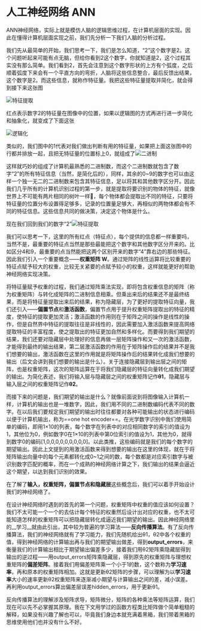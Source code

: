 # 人工神经网络 ANN

  ANN神经网络，实际上就是模仿人脑的逻辑思维过程，在计算机层面的实现。因此在懂得计算机层面实现之前，我们先分析一下我们人脑的分析过程。

我们先从最简单的开始，我们思考一下，我们是怎么知道，“2”这个数字是2。这个问题听起来可能有点无脑，但给你看到2这个数字，你就知道是2，这个过程其实没有那么简单。我们看到2，首先会注意到这个数字形状的上方有个弧度，之后顺着弧度下来会有一个平直方向的弯折，人脑将这些信息整合，最后反馈出结果，这个数字是2。而这些信息，就称作特征量。我把这些特征量提取并简化，就会得到接下来这张图

![特征提取](C:\Users\Administrator\Pictures\typoraimg\xs.png)

红点表示数字2的特征量在图像中的位置，如果以逻辑图的方式再进行进一步简化和抽象化，就变成了下面这张

![逻辑化](C:\Users\Administrator\Pictures\typoraimg\lj.png)

类似的，我们图中的1代表对我们做出判断有用的特征量，如果把上面这张图中的行都并排放一起，且把无特征量的位置标上0，就组成了![二进制](C:\Users\Administrator\Pictures\typoraimg\b.png)

这样就巧妙的组成了计算机最熟悉的二进制数，而这个二进制数就包含了数字“2”的所有特征信息（当然，是简化后的），同样，其余的0~9的数字也可以由这样一个独一无二的二进制数来包含其特征信息，足以将其和其他数字区分开。因此我们几乎所有的计算机识别过程的第一步，就是提取将要识别的物体的特征，就像世界上不可能有两片相同的树叶一样🍃，每个物体都会提取出不同的特征，只要将特征量的位置分布设置得足够多，记录的位置量足够大，再相似的两物体都会有不同的特征信息。这些信息共同的做决策，决定这个物体是什么。

现在我们回到我们的数字“2”![特征提取](C:\Users\Administrator\Pictures\typoraimg\xs.png)

我们可以思考一下，这里的所有红点（特征点），每个提供的信息都一样重要吗，当然不是，最重要的特征点当然是那些最能把这个数字和其他数字区分开来的。比如区分4和9，最重要的点当然能把这两个区别开来的数字“4”靠右边的那些特征。因此我们引入一个重要概念——**权重矩阵 W**。通过矩阵的线性运算将比较重要的特征点赋予较大的权重，比较无关紧要的点赋予较小的权重，这样就能更好的帮助神经网络实现决策。

将特征量赋予权重的过程，我们通过矩阵乘法实现，即将包含权重信息的矩阵（称为权重矩阵）与转化成矩阵的二进制信息相乘。但乘出来后的结果还不是最终结果，而是将特征量提取出来后的结果，称为隐藏层，为了更好的提取特征向量，我们还引入——**偏置节点**和**激活函数**，偏置节点用于提升权重矩阵提取出的特征的精度，使特征的提取更加灵活；激活函数的作用则在于矩阵之间的操作是线性的操作，但是自然界中特征的提取往往是非线性的，因此需要加入激活函数来提高网络提取特征的丰富程度，使之提取出的特征更加自然和多样化。而要得到我们期望的结果，我们还要对隐藏层中处理好的信息再做一层矩阵操作和又一次的激活函数，才能得到最终的输出结果，第二层激活函数的作用在于矩阵操作后的结果并不是我们想要的输出，激活函数在这里的作用就是将矩阵操作后的结果转化成我们想要的输出（后文会讲到我们想要的输出是什么）。关于连接隐藏层到输出层之间的矩阵，也是权重矩阵，这次的矩阵运算在于将我们隐藏层的特征向量转化成我们期望的输出。为简化表述，我们将输入层与隐藏层之间的权重矩阵记作**θ1**，隐藏层与输入层之间的权重矩阵记作**θ2**。

而接下来的问题是，我们期望的输出是什么？就像前面说到将图像输入计算机一样，计算机的输出也是一堆数字，因此，我们用不同的二进制数编码代表不同的数字。在以后我们要规定我们期望的输出时往往都要对各种可能输出的状态进行编码以便于计算机输出，称为==one hot encoder==。在光学数字识别中我们使用简单的编码，即用1×10的列表，每个数字在列表中的对应相同数字的索引的值设为1，其他位为0，例如数字0在1×10的列表中第0位索引的值设为1，其他为0，就得到数字0的编码[1,0,0,0,0,0,0,0,0,0]。以此类推，这些编码就是我们的每个数字的期望输出。因此上文提到的用激活函数来得到想要的输出在这里的体现，就在于将矩阵输出向量中的每个元素都转化成0~1之间的数，每个数都是对应索引数字与被识别数字匹配的概率，而在一个成熟的神经网络计算之下，我们输出的结果会逼近这个期望，以达到我们识别的效果。

在了解了**输入，权重矩阵，偏置节点和隐藏层**这些概念后，我们可以着手开始设计我们的神经网络了。

在设计神经网络时遇到的首先的第一个问题，权重矩阵中权重的值应该如何设置？我们不太可能一个一个的去估计每个特征的权重然后设计出对应的权重，也不太可能知道怎样的权重矩阵可以把隐藏层转化成逼近我们期望的输出。因此神经网络里的__学习__就由此引出，其中较为普遍的学习算法——**反向传播算法**。有了反向传播算法，我们的神经网络就有了学习能力，我们先随机给出θ1，θ2中各个权重的值，得到神经网络的计算输出再与我们的期望输出做差，得到**output_errors**，来衡量我们的计算输出相比于期望输出偏差多少，接着我们用θ2矩阵乘隐藏层得到输出的逆过程——用output_errors矩阵乘隐藏层，得到原先的权重矩阵与理想权重矩阵的**偏差矩阵**。接着我们用偏差矩阵乘一个小于1的数，这个数称为**学习速率**，再和原本的权重矩阵相加。这就是更新θ2矩阵的步骤，可以理解为以**学习速率**大小的速率更新θ2权重矩阵来逐渐减小期望与计算输出之间的差，减小误差。再利用output_errors算出偏差层误差hidden_errors，用于更新θ1。

反向传播算法的理解涉及矩阵求导，矩阵微分，矩阵的各种乘法等矩阵运算，我们现在可以先不必掌握其原理。我在下文用学过的函数方程类比矩阵做个简单粗糙的解释，如果没有兴趣了解也可以，毕竟我们身边本就充满着黑箱，我们带着黑箱的思维使用他们也并没有什么不好。